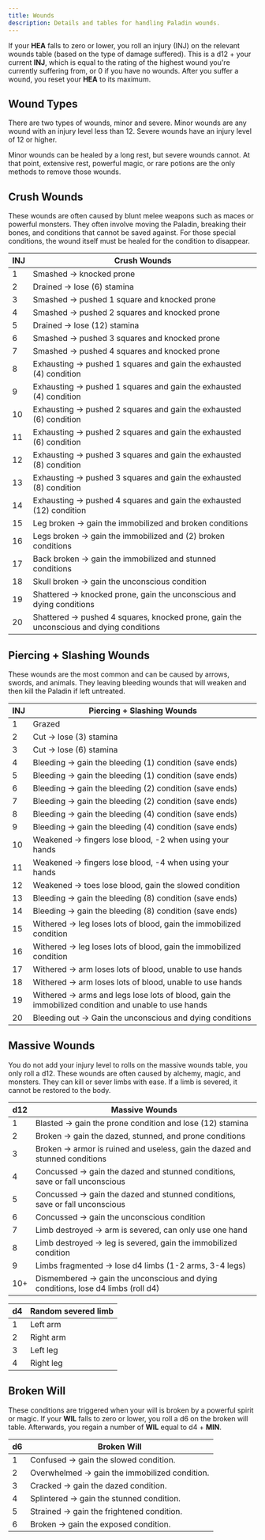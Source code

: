 ```yaml
---
title: Wounds
description: Details and tables for handling Paladin wounds.
---
```


If your **HEA** falls to zero or lower, you roll an injury (INJ) on the relevant wounds table (based on the type of damage suffered). This is a d12 + your current **INJ**, which is equal to the rating of the highest wound you're currently suffering from, or 0 if you have no wounds. After you suffer a wound, you reset your **HEA** to its maximum.

## Wound Types

There are two types of wounds, minor and severe. Minor wounds are any wound with an injury level less than 12. Severe wounds have an injury level of 12 or higher.

Minor wounds can be healed by a long rest, but severe wounds cannot. At that point, extensive rest, powerful magic, or rare potions are the only methods to remove those wounds.

## Crush Wounds

These wounds are often caused by blunt melee weapons such as maces or powerful monsters. They often involve moving the Paladin, breaking their bones, and conditions that cannot be saved against. For those special conditions, the wound itself must be healed for the condition to disappear.

| INJ | Crush Wounds                                                                           |
| --- | -------------------------------------------------------------------------------------- |
| 1   | Smashed → knocked prone                                                                |
| 2   | Drained → lose (6) stamina                                                             |
| 3   | Smashed → pushed 1 square and knocked prone                                            |
| 4   | Smashed → pushed 2 squares and knocked prone                                           |
| 5   | Drained → lose (12) stamina                                                            |
| 6   | Smashed → pushed 3 squares and knocked prone                                           |
| 7   | Smashed → pushed 4 squares and knocked prone                                           |
| 8   | Exhausting → pushed 1 squares and gain the exhausted (4) condition                     |
| 9   | Exhausting → pushed 1 squares and gain the exhausted (4) condition                     |
| 10  | Exhausting → pushed 2 squares and gain the exhausted (6) condition                     |
| 11  | Exhausting → pushed 2 squares and gain the exhausted (6) condition                     |
| 12  | Exhausting → pushed 3 squares and gain the exhausted (8) condition                     |
| 13  | Exhausting → pushed 3 squares and gain the exhausted (8) condition                     |
| 14  | Exhausting → pushed 4 squares and gain the exhausted (12) condition                    |
| 15  | Leg broken → gain the immobilized and broken conditions                                |
| 16  | Legs broken → gain the immobilized and (2) broken conditions                           |
| 17  | Back broken → gain the immobilized and stunned conditions                              |
| 18  | Skull broken → gain the unconscious condition                                          |
| 19  | Shattered → knocked prone, gain the unconscious and dying conditions                   |
| 20  | Shattered → pushed 4 squares, knocked prone, gain the unconscious and dying conditions |

## Piercing + Slashing Wounds

These wounds are the most common and can be caused by arrows, swords, and animals. They leaving bleeding wounds that will weaken and then kill the Paladin if left untreated.

| INJ | Piercing + Slashing Wounds                                                                          |
| --- | --------------------------------------------------------------------------------------------------- |
| 1   | Grazed                                                                                              |
| 2   | Cut → lose (3) stamina                                                                              |
| 3   | Cut → lose (6) stamina                                                                              |
| 4   | Bleeding → gain the bleeding (1) condition (save ends)                                              |
| 5   | Bleeding → gain the bleeding (1) condition (save ends)                                              |
| 6   | Bleeding → gain the bleeding (2) condition (save ends)                                              |
| 7   | Bleeding → gain the bleeding (2) condition (save ends)                                              |
| 8   | Bleeding → gain the bleeding (4) condition (save ends)                                              |
| 9   | Bleeding → gain the bleeding (4) condition (save ends)                                              |
| 10  | Weakened → fingers lose blood, -2 when using your hands                                             |
| 11  | Weakened → fingers lose blood, -4 when using your hands                                             |
| 12  | Weakened → toes lose blood, gain the slowed condition                                               |
| 13  | Bleeding → gain the bleeding (8) condition (save ends)                                              |
| 14  | Bleeding → gain the bleeding (8) condition (save ends)                                              |
| 15  | Withered → leg loses lots of blood, gain the immobilized condition                                  |
| 16  | Withered → leg loses lots of blood, gain the immobilized condition                                  |
| 17  | Withered → arm loses lots of blood, unable to use hands                                             |
| 18  | Withered → arm loses lots of blood, unable to use hands                                             |
| 19  | Withered → arms and legs lose lots of blood, gain the immobilized condition and unable to use hands |
| 20  | Bleeding out → Gain the unconscious and dying conditions                                            |

## Massive Wounds

You do not add your injury level to rolls on the massive wounds table, you only roll a d12. These wounds are often caused by alchemy, magic, and monsters. They can kill or sever limbs with ease. If a limb is severed, it cannot be restored to the body.

| d12 | Massive Wounds                                                                   |
| --- | -------------------------------------------------------------------------------- |
| 1   | Blasted → gain the prone condition and lose (12) stamina                         |
| 2   | Broken → gain the dazed, stunned, and prone conditions                           |
| 3   | Broken → armor is ruined and useless, gain the dazed and stunned conditions      |
| 4   | Concussed → gain the dazed and stunned conditions, save or fall unconscious      |
| 5   | Concussed → gain the dazed and stunned conditions, save or fall unconscious      |
| 6   | Concussed → gain the unconscious condition                                       |
| 7   | Limb destroyed → arm is severed, can only use one hand                           |
| 8   | Limb destroyed → leg is severed, gain the immobilized condition                  |
| 9   | Limbs fragmented → lose d4 limbs (1-2 arms, 3-4 legs)                            |
| 10+ | Dismembered → gain the unconscious and dying conditions, lose d4 limbs (roll d4) |

| d4  | Random severed limb |
| --- | ------------------- |
| 1   | Left arm            |
| 2   | Right arm           |
| 3   | Left leg            |
| 4   | Right leg           |

## Broken Will

These conditions are triggered when your will is broken by a powerful spirit or magic. If your **WIL** falls to zero or lower, you roll a d6 on the broken will table. Afterwards, you regain a number of **WIL** equal to d4 + **MIN**.

| d6  | Broken Will                                   |
| --- | --------------------------------------------- |
| 1   | Confused → gain the slowed condition.         |
| 2   | Overwhelmed → gain the immobilized condition. |
| 3   | Cracked → gain the dazed condition.           |
| 4   | Splintered → gain the stunned condition.      |
| 5   | Strained → gain the frightened condition.     |
| 6   | Broken → gain the exposed condition.          |
